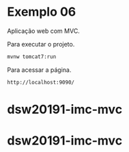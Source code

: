 # Exemplo 06

Aplicação web com MVC.

Para executar o projeto.

```sh
mvnw tomcat7:run
```

Para acessar a página.

```
http://localhost:9090/
```
# dsw20191-imc-mvc
# dsw20191-imc-mvc
